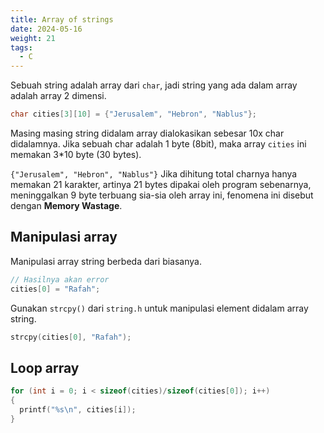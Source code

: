 ```yaml
---
title: Array of strings
date: 2024-05-16
weight: 21
tags: 
  - C
---
```


Sebuah string adalah array dari `char`, jadi string yang ada dalam array adalah array 2 dimensi.

```c
char cities[3][10] = {"Jerusalem", "Hebron", "Nablus"};
```

Masing masing string didalam array dialokasikan sebesar 10x char didalamnya. Jika sebuah char adalah 1 byte (8bit), maka array `cities` ini memakan 3*10 byte (30 bytes).

`{"Jerusalem", "Hebron", "Nablus"}` Jika dihitung total charnya hanya memakan 21 karakter, artinya 21 bytes dipakai oleh program sebenarnya, meninggalkan 9 byte terbuang sia-sia oleh array ini, fenomena ini disebut dengan **Memory Wastage**.

## Manipulasi array

Manipulasi array string berbeda dari biasanya.

```c
// Hasilnya akan error
cities[0] = "Rafah";
```

Gunakan `strcpy()` dari `string.h` untuk manipulasi element didalam array string.

```c
strcpy(cities[0], "Rafah");
```

## Loop array

```c
for (int i = 0; i < sizeof(cities)/sizeof(cities[0]); i++)
{
  printf("%s\n", cities[i]);
}
```